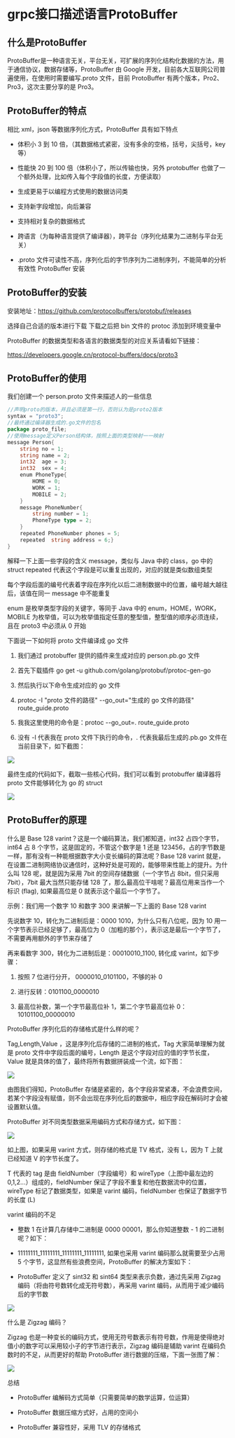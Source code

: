 # grpc接口描述语言ProtoBuffer

## 什么是ProtoBuffer

ProtoBuffer是一种语言无关，平台无关，可扩展的序列化结构化数据的方法，用于通信协议，数据存储等，ProtoBuffer 由 Google 开发，目前各大互联网公司普遍使用，在使用时需要编写.proto 文件，目前 ProtoBuffer 有两个版本，Pro2、Pro3，这次主要分享的是 Pro3。

## ProtoBuffer的特点

相比 xml，json 等数据序列化方式，ProtoBuffer 具有如下特点

- 体积小 3 到 10 倍，（其数据格式紧密，没有多余的空格，括号，尖括号，key 等）

- 性能快 20 到 100 倍（体积小了，所以传输也快，另外 protobuffer 也做了一个额外处理，比如传入每个字段值的长度，方便读取）

- 生成更易于以编程方式使用的数据访问类

- 支持新字段增加，向后兼容

- 支持相对复杂的数据格式

- 跨语言（为每种语言提供了编译器），跨平台（序列化结果为二进制与平台无关）

- .proto 文件可读性不高，序列化后的字节序列为二进制序列，不能简单的分析有效性
ProtoBuffer 安装

## ProtoBuffer的安装

安装地址：https://github.com/protocolbuffers/protobuf/releases

选择自己合适的版本进行下载
下载之后把 bin 文件的 protoc 添加到环境变量中

ProtoBuffer 的数据类型和各语言的数据类型的对应关系请看如下链接：

https://developers.google.cn/protocol-buffers/docs/proto3

## ProtoBuffer的使用

我们创建一个 person.proto 文件来描述人的一些信息

```go
//声明proto的版本，并且必须是第一行，否则认为是proto2版本
syntax = "proto3";
//最终通过编译器生成的.go文件的包名
package proto_file;
//使用message定义Person结构体，按照上面的类型映射一一映射
message Person{    
    string no = 1;    
    string name = 2;    
    int32  age = 3;    
    int32  sex = 4;    
    enum PhoneType{        
        HOME = 0;        
        WORK = 1;        
        MOBILE = 2;    
    }    
    message PhoneNumber{        
        string number = 1;        
        PhoneType type = 2;    
    }    
    repeated PhoneNumber phones = 5;    
    repeated  string address = 6;}
}
```
解释一下上面一些字段的含义
message，类似与 Java 中的 class，go 中的 struct
repeated 代表这个字段是可以重复出现的，对应的就是类似数组类型

每个字段后面的编号代表着字段在序列化以后二进制数据中的位置，编号越大越往后，该值在同一 message 中不能重复

enum 是枚举类型字段的关键字，等同于 Java 中的 enum，HOME，WORK，MOBILE 为枚举值，可以为枚举值指定任意的整型值，整型值的顺序必须连续，且在 proto3 中必须从 0 开始

下面说一下如何将 proto 文件编译成 go 文件

1. 我们通过 protobuffer 提供的插件来生成对应的 person.pb.go 文件

2. 首先下载插件 go get -u github.com/golang/protobuf/protoc-gen-go

3. 然后执行以下命令生成对应的 go 文件

4. protoc -I "proto 文件的路径" --go_out="生成的 go 文件的路径" route_guide.proto

5. 我我这里使用的命令是：protoc --go_out=. route_guide.proto

6. 没有 -I 代表我在 proto 文件下执行的命令，. 代表我最后生成的.pb.go 文件在当前目录下，如下截图：

![](../assets/ca9310a72f2853a38fdba30ee817d1e8_1.png)

最终生成的代码如下，截取一些核心代码，我们可以看到 protobuffer 编译器将 proto 文件能够转化为 go 的 struct

![](../assets/ca9310a72f2853a38fdba30ee817d1e8_2.png)

## ProtoBuffer的原理

什么是 Base 128 varint？这是一个编码算法，我们都知道，int32 占四个字节，int64 占 8 个字节，这是固定的，不管这个数字是 1 还是 123456，占的字节数是一样，那有没有一种能根据数字大小变长编码的算法呢？Base 128 varint 就是，在设置二进制网络协议通信时，这种好处是可观的，能够带来性能上的提升。为什么叫 128 呢，就是因为采用 7bit 的空间存储数据（一个字节占 8bit，但只采用 7bit），7bit 最大当然只能存储 128 了，那么最高位干啥呢？最高位用来当作一个标识 (flag), 如果最高位是 0 就表示这个最后一个字节了。

示例：我们用一个数字 10 和数字 300 来讲解一下上面的 Base 128 varint

先说数字 10，转化为二进制后是：0000 1010，为什么只有八位呢，因为 10 用一个字节表示已经足够了，最高位为 0（加粗的那个），表示这是最后一个字节了，不需要再用额外的字节来存储了

再来看数字 300，转化为二进制后是：‭‭00010010_1100‬, 转化成 varint，如下步骤：

1. 按照 7 位进行分开， 0000010_0101100，不够的补 0

2. 进行反转：0101100_0000010

3. 最高位补数，第一个字节最高位补 1，第二个字节最高位补 0：10101100_00000010

ProtoBuffer 序列化后的存储格式是什么样的呢？

Tag,Length,Value ，这是序列化后存储的二进制的格式，Tag 大家简单理解为就是 proto 文件中字段后面的编号，Length 是这个字段对应的值的字节长度，Value 就是具体的值了，最终将所有数据拼装成一个流，如下图：

![](../assets/ca9310a72f2853a38fdba30ee817d1e8_3.png)

由图我们得知，ProtoBuffer 存储是紧密的，各个字段非常紧凑，不会浪费空间，若某个字段没有赋值，则不会出现在序列化后的数据中，相应字段在解码时才会被设置默认值。

ProtoBuffer 对不同类型数据采用编码方式和存储方式，如下图：

![](../assets/ca9310a72f2853a38fdba30ee817d1e8_4.png)

如上图，如果采用 varint 方式，则存储的格式是 TV 格式，没有 L，因为 T 上就已经知道 V 的字节长度了。

T 代表的 tag 是由 fieldNumber（字段编号）和 wireType（上图中最左边的 0,1,2...）组成的，fieldNumber 保证了字段不重复和他在数据流中的位置，wireType 标记了数据类型，如果是 varint 编码，fieldNumber 也保证了数据字节的长度 (L)

varint 编码的不足

- 整数 1 在计算几存储中二进制是 0000 00001，那么你知道整数 - 1 的二进制呢？如下：
‭
- 11111111_11111111_11111111_11111111‬, 如果也采用 varint 编码那么就需要至少占用 5 个字节，这显然有些浪费空间，ProtoBuffer 的解决方案如下：

- ProtoBuffer 定义了 sint32 和 sint64 类型来表示负数，通过先采用 Zigzag 编码（将由符号数转化成无符号数），再采用 varint 编码，从而用于减少编码后的字节数

![](../assets/ca9310a72f2853a38fdba30ee817d1e8_5.png)

什么是 Zigzag 编码？

Zigzag 也是一种变长的编码方式，使用无符号数表示有符号数，作用是使得绝对值小的数字可以采用较小子的字节进行表示，Zigzag 编码是辅助 varint 在编码负数时的不足，从而更好的帮助 ProtoBuffer 进行数据的压缩，下面一张图了解：

![](../assets/ca9310a72f2853a38fdba30ee817d1e8_6.png)

总结

- ProtoBuffer 编解码方式简单（只需要简单的数学运算，位运算）

- ProtoBuffer 数据压缩方式好，占用的空间小

- ProtoBuffer 兼容性好，采用 TLV 的存储格式


